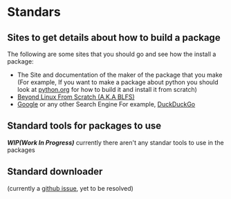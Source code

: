 # Standars

## Sites to get details about how to build a package

The following are some sites that you should go and see how the install a package:

- The Site and documentation of the maker of the package that you make (For example, If you want to make a package about python you should look at [python.org](https://python.org) for how to build it and install it from scratch)
- [Beyond Linux From Scratch (A.K.A BLFS)](https://linuxfromscratch.org/blfs/)
- [Google](https://www.google.com/) or any other Search Engine For example, [DuckDuckGo](https://duckduckgo.com/)

## Standard tools for packages to use

***WIP(Work In Progress)*** currently there aren't any standar tools to use in the packages

## Standard downloader

(currently a [github issue](https://github.com/Soviet-Linux/OUR/issues/71), yet to be resolved)